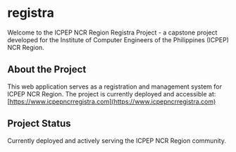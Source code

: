 # registra

Welcome to the ICPEP NCR Region Registra Project - a capstone project developed for the Institute of Computer Engineers of the Philippines (ICPEP) NCR Region.

## About the Project

This web application serves as a registration and management system for ICPEP NCR Region. The project is currently deployed and accessible at:
[https://www.icpepncrregistra.com](https://www.icpepncrregistra.com)


## Project Status

Currently deployed and actively serving the ICPEP NCR Region community.
